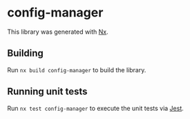 # config-manager

This library was generated with [Nx](https://nx.dev).

## Building

Run `nx build config-manager` to build the library.

## Running unit tests

Run `nx test config-manager` to execute the unit tests via [Jest](https://jestjs.io).
